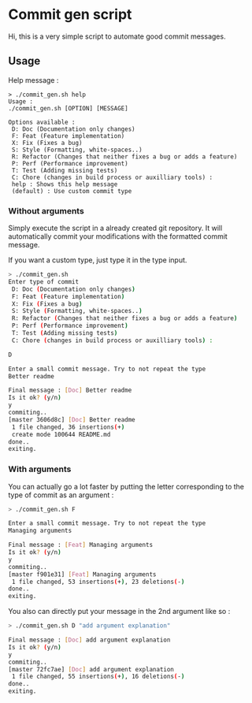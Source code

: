 # Commit gen script

Hi, this is a very simple script to automate good commit messages.

## Usage 

Help message :
```
> ./commit_gen.sh help
Usage :
./commit_gen.sh [OPTION] [MESSAGE]

Options available :
 D: Doc (Documentation only changes)
 F: Feat (Feature implementation)
 X: Fix (Fixes a bug)
 S: Style (Formatting, white-spaces..)
 R: Refactor (Changes that neither fixes a bug or adds a feature)
 P: Perf (Performance improvement)
 T: Test (Adding missing tests)
 C: Chore (changes in build process or auxilliary tools) : 
 help : Shows this help message
 (default) : Use custom commit type
```

### Without arguments
Simply execute the script in a already created git repository.
It will automatically commit your modifications with the formatted commit message.

If you want a custom type, just type it in the type input.

```sh
> ./commit_gen.sh
Enter type of commit
 D: Doc (Documentation only changes)
 F: Feat (Feature implementation)
 X: Fix (Fixes a bug)
 S: Style (Formatting, white-spaces..)
 R: Refactor (Changes that neither fixes a bug or adds a feature)
 P: Perf (Performance improvement)
 T: Test (Adding missing tests)
 C: Chore (changes in build process or auxilliary tools) : 

D

Enter a small commit message. Try to not repeat the type
Better readme

Final message : [Doc] Better readme
Is it ok? (y/n)
y
commiting..
[master 3606d8c] [Doc] Better readme
 1 file changed, 36 insertions(+)
 create mode 100644 README.md
done..
exiting.
```

### With arguments

You can actually go a lot faster by putting the letter corresponding to the type of commit as an argument :

```sh
> ./commit_gen.sh F

Enter a small commit message. Try to not repeat the type
Managing arguments

Final message : [Feat] Managing arguments
Is it ok? (y/n)
y
commiting..
[master f901e31] [Feat] Managing arguments
 1 file changed, 53 insertions(+), 23 deletions(-)
done..
exiting.
```

You also can directly put your message in the 2nd argument like so :


```sh
> ./commit_gen.sh D "add argument explanation"

Final message : [Doc] add argument explanation
Is it ok? (y/n)
y
commiting..
[master 72fc7ae] [Doc] add argument explanation
 1 file changed, 55 insertions(+), 16 deletions(-)
done..
exiting.
```
